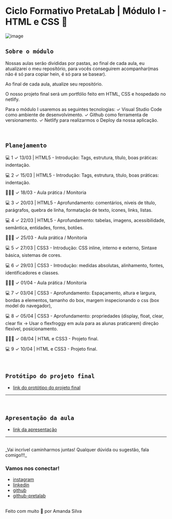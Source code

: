 # Ciclo Formativo PretaLab | Módulo I - HTML e CSS 🚀 

![image](https://media.giphy.com/media/968taxwNaAXqZASdcn/giphy.gif)

## `Sobre o módulo` 
Nossas aulas serão divididas por pastas, ao final de cada aula, eu atualizarei o meu reposítório, para vocês conseguirem acompanhar(mas não é só para copiar hein, é só para se basear).

Ao final de cada aula, atualize seu repositório.

O nosso projeto final será um portfólio feito em HTML, CSS e hospedado no netlify.

Para o módulo I usaremos as seguintes tecnologias:
✓		Visual Studio Code como ambiente de desenvolvimento.
✓		Github como ferramenta de versionamento.
✓		Netlify para realizarmos o Deploy da nossa aplicação.

<br>

## `Planejamento`

💻 1 ✓ 13/03 | HTML5 -	Introdução: Tags, estrutura, título, boas práticas: indentação.

💻 2 ✓ 15/03 | HTML5 -	Introdução: Tags, estrutura, título, boas práticas: indentação.

👩🏾‍💻 ✓   18/03 -	Aula prática / Monitoria

💻 3 ✓ 20/03 | HTML5 - Aprofundamento: comentários, níveis de título, parágrafos, quebra de linha, formatação de texto, ícones, links, listas.

💻 4 ✓ 22/03 | HTML5 - Aprofundamento: tabelas, imagens, acessibilidade, semântica, entidades, forms, botões.

👩🏾‍💻 ✓   25/03 -	Aula prática / Monitoria

💻 5 ✓ 27/03 |	CSS3 - Introdução: CSS inline, interno e externo, Sintaxe básica, sistemas de cores. 

💻 6 ✓ 29/03 | CSS3 - Introdução: medidas absolutas, alinhamento, fontes, identificadores e classes.

👩🏾‍💻 ✓   01/04 - Aula prática / Monitoria

💻 7 ✓	03/04 |	CSS3 - Aprofundamento: Espaçamento, altura e largura, bordas a elementos, tamanho do box, margem inspecionando o css (box model do navegador),

💻 8 ✓	05/04 |	CSS3 - Aprofundamento: propriedades (display, float, clear, clear fix -> Usar o flexfroggy em aula para as alunas praticarem) direção flexível, posicionamento.

👩🏾‍💻 ✓	 08/04 | HTML e CSS3 - Projeto final.

💻 9 ✓	10/04 |	HTML e CSS3 - Projeto final.

<br>

## `Protótipo do projeto final`

- [link do protótipo do projeto final](https://www.figma.com/file/dykEV9jRKyK7K83CQ74zfP/Portfolio-Ciclo-Formativo-II---M%C3%B3dulo-I?node-id=0%3A1)

---

<br>

## `Apresentação da aula`

- [link da apresentação](https://docs.google.com/presentation/d/1akCKczjv3oPmd6NqQ2cQ4DL6Im2pY3Z8XV6Dv4B4sLo/edit?usp=sharing)

--- 
<br>
_Vai incrível caminharmos juntas! Qualquer dúvida ou sugestão, fala comigo!!!_
<br>

### Vamos nos conectar!

- [instagram](https://www.instagram.com/mandysporai)
- [linkedin](https://www.linkedin.com/in/amanda-silva-dev/)
- [github](https://github.com/mandypry)
- [github-pretalab](https://github.com/asilvaolabi)

<br>
Feito com muito 🤎 por Amanda Silva